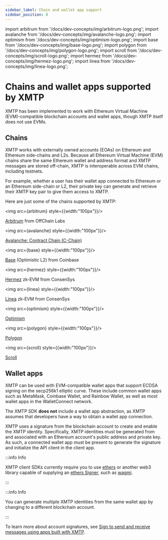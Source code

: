 ```yaml
---
sidebar_label: Chain and wallet app support
sidebar_position: 8
---
```

import arbitrum from '/docs/dev-concepts/img/arbitrum-logo.png';
import avalanche from '/docs/dev-concepts/img/avalanche-logo.png';
import optimism from '/docs/dev-concepts/img/optimism-logo.png';
import base from '/docs/dev-concepts/img/base-logo.png';
import polygon from '/docs/dev-concepts/img/polygon-logo.png';
import scroll from '/docs/dev-concepts/img/scroll-logo.png';
import hermez from '/docs/dev-concepts/img/hermez-logo.png';
import linea from '/docs/dev-concepts/img/linea-logo.png';

# Chains and wallet apps supported by XMTP

XMTP has been implemented to work with Ethereum Virtual Machine (EVM)-compatible blockchain accounts and wallet apps, though XMTP itself does not use EVMs.

## Chains

XMTP works with externally owned accounts (EOAs) on Ethereum and Ethereum side-chains and L2s. Because all Ethereum Virtual Machine (EVM) chains share the same Ethereum wallet and address format and XMTP messages are stored off-chain, XMTP is interoperable across EVM chains, including testnets.

For example, whether a user has their wallet app connected to Ethereum or an Ethereum side-chain or L2, their private key can generate and retrieve their XMTP key pair to give them access to XMTP.

Here are just some of the chains supported by XMTP:

<img src={arbitrum} style={{width:"100px"}}/>

[Arbitrum](https://arbitrum.foundation/) from OffChain Labs 

<img src={avalanche} style={{width:"100px"}}/>

[Avalanche: Contract Chain (C-Chain)](https://www.avax.com/)

<img src={base} style={{width:"100px"}}/>

[Base](https://base.org/) (Optimistic L2) from Coinbase

<img src={hermez} style={{width:"100px"}}/>

[Hermez](https://docs.hermez.io/Hermez_1.0/about/scalability/) zk-EVM from ConsenSys

<img src={linea} style={{width:"100px"}}/>

[Linea](https://linea.build/) zk-EVM from ConsenSys

<img src={optimism} style={{width:"100px"}}/>

[Optimism](https://www.optimism.io/)

<img src={polygon} style={{width:"100px"}}/> 

[Polygon](https://polygon.technology/)

<img src={scroll} style={{width:"100px"}}/> 

[Scroll](https://scroll.io/)


## Wallet apps

XMTP can be used with EVM-compatible wallet apps that support ECDSA signing on the secp256k1 elliptic curve. These include common wallet apps such as MetaMask, Coinbase Wallet, and Rainbow Wallet, as well as most wallet apps in the WalletConnect network.

The XMTP SDK **does not** include a wallet app abstraction, as XMTP assumes that developers have a way to obtain a wallet app connection.

XMTP uses a signature from the blockchain account to create and enable the XMTP identity. Specifically, XMTP identities must be generated from and associated with an Ethereum account's public address and private key. As such, a connected wallet app must be present to generate the signature and initialize the API client in the client app.

:::info Info

XMTP client SDKs currently require you to use [ethers](https://ethers.org/) or another web3 library capable of supplying an [ethers Signer](https://docs.ethers.io/v5/api/signer/), such as [wagmi](https://wagmi.sh/).

:::

:::info Info

You can generate multiple XMTP identities from the same wallet app by changing to a different blockchain account.

:::

To learn more about account signatures, see [Sign to send and receive messages using apps built with XMTP](account-signatures).
